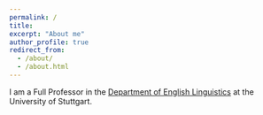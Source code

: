 ```yaml
---
permalink: /
title: 
excerpt: "About me"
author_profile: true
redirect_from: 
  - /about/
  - /about.html
---
```


I am a Full Professor in the [Department of English Linguistics](https://www.ling.uni-stuttgart.de/institut/ifla/) at the University of Stuttgart. 



